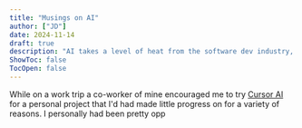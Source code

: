 ```yaml
---
title: "Musings on AI"
author: ["JD"]
date: 2024-11-14
draft: true
description: "AI takes a level of heat from the software dev industry, but over the past few days I've gotten a new perspective"
ShowToc: false
TocOpen: false
---
```


While on a work trip a co-worker of mine encouraged me to try [Cursor AI](https://www.cursor.com/) for a personal project that I'd had made little progress on for a variety of reasons. I personally had been pretty opp
